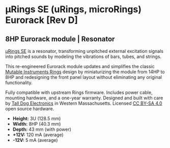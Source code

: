 # µRings SE (uRings, microRings) Eurorack [Rev D]

## 8HP Eurorack module | Resonator

[μRings SE](http://urings-se.com) is a resonator, transforming unpitched external excitation signals into pitched sounds by modeling the vibrations of bars, tubes, and strings.

This re-engineered Eurorack module updates and simplifies the classic [Mutable Instruments Rings](https://mutable-instruments.net/modules/rings/) design by miniaturizing the module from 14HP to 8HP and redesigning the front panel layout without eliminating any original functionality.

Fully compatible with upstream Rings firmware. Includes power cable, mounting hardware, and a one-year warranty. Designed and built with care by [Tall Dog Electronics](http://tall-dog.com) in Western Massachusetts. Licensed [CC BY-SA 4.0](https://creativecommons.org/licenses/by-sa/4.0/) open source hardware.

- **Height:** 3U (128.5 mm)
- **Width:** 8HP (40.3 mm)
- **Depth:** 43 mm (with power)
- **+12V:** 120 mA (average)
- **-12V:** 5 mA (average)
